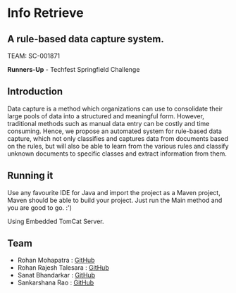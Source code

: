 # Info Retrieve
## A rule-based data capture system.
TEAM: SC-001871

**Runners-Up** - Techfest Springfield Challenge 

## Introduction

Data capture is a method which organizations can use to consolidate their large pools of
data into a structured and meaningful form. However, traditional methods such as manual
data entry can be costly and time consuming.
Hence, we propose an automated system for rule-based data capture, which not only
classifies and captures data from documents based on the rules, but will also be able to
learn from the various rules and classify unknown documents to specific classes and extract
information from them.

## Running it
Use any favourite IDE for Java and import the project as a Maven project, Maven should be able to build your project. 
Just run the Main method and you are good to go. :')

Using Embedded TomCat Server.


## Team
   +  Rohan Mohapatra : [GitHub](https://github.com/rohanmohapatra)
   +  Rohan Rajesh Talesara : [GitHub](https://github.com/rohantalesara)
   +  Sanat Bhandarkar : [GitHub](https://github.com/sanatb97)
   +  Sankarshana Rao : [GitHub](https://github.com/sankarshanarao)
